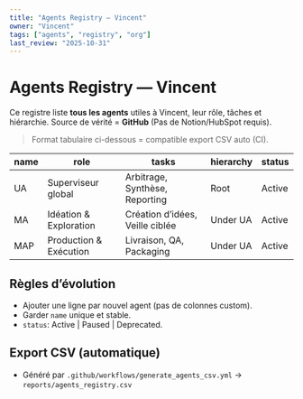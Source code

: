 ```yaml
---
title: "Agents Registry — Vincent"
owner: "Vincent"
tags: ["agents", "registry", "org"]
last_review: "2025-10-31"
---
```


# Agents Registry — Vincent

Ce registre liste **tous les agents** utiles à Vincent, leur rôle, tâches et hiérarchie.
Source de vérité = **GitHub** (Pas de Notion/HubSpot requis).

> Format tabulaire ci-dessous = compatible export CSV auto (CI).

| name | role | tasks | hierarchy | status |
|------|------|------|-----------|--------|
| UA | Superviseur global | Arbitrage, Synthèse, Reporting | Root | Active |
| MA | Idéation & Exploration | Création d’idées, Veille ciblée | Under UA | Active |
| MAP | Production & Exécution | Livraison, QA, Packaging | Under UA | Active |

## Règles d’évolution
- Ajouter une ligne par nouvel agent (pas de colonnes custom).
- Garder `name` unique et stable.
- `status`: Active | Paused | Deprecated.

## Export CSV (automatique)
- Généré par `.github/workflows/generate_agents_csv.yml` → `reports/agents_registry.csv`
